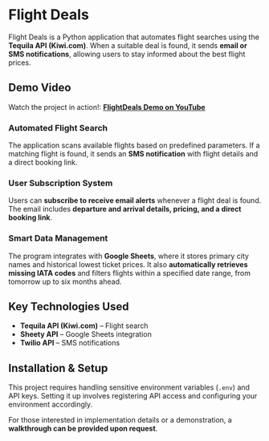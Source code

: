 # Flight Deals  
Flight Deals is a Python application that automates flight searches using the **Tequila API (Kiwi.com)**. When a suitable deal is found, it sends **email or SMS notifications**, allowing users to stay informed about the best flight prices.  

## Demo Video  
Watch the project in action!: **[FlightDeals Demo on YouTube](https://youtu.be/xnj6AMYMrZo)**  

### Automated Flight Search  
The application scans available flights based on predefined parameters. If a matching flight is found, it sends an **SMS notification** with flight details and a direct booking link.  

### User Subscription System  
Users can **subscribe to receive email alerts** whenever a flight deal is found. The email includes **departure and arrival details, pricing, and a direct booking link**.  

### Smart Data Management  
The program integrates with **Google Sheets**, where it stores primary city names and historical lowest ticket prices. It also **automatically retrieves missing IATA codes** and filters flights within a specified date range, from tomorrow up to six months ahead.  

## Key Technologies Used  
- **Tequila API (Kiwi.com)** – Flight search  
- **Sheety API** – Google Sheets integration  
- **Twilio API** – SMS notifications  

## Installation & Setup  
This project requires handling sensitive environment variables (`.env`) and API keys. Setting it up involves registering API access and configuring your environment accordingly.  

For those interested in implementation details or a demonstration, a **walkthrough can be provided upon request**.  
